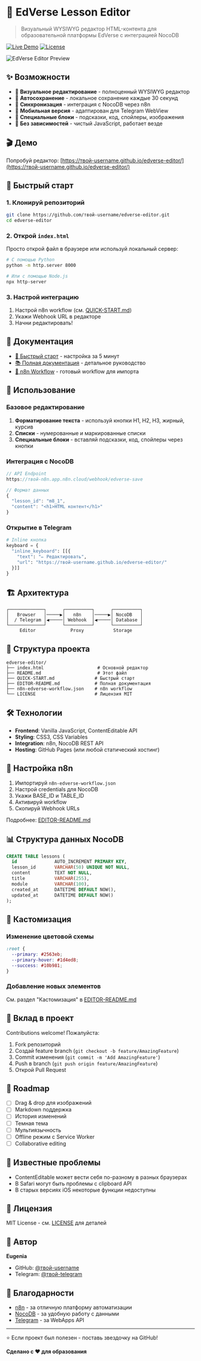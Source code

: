 # 📝 EdVerse Lesson Editor

> Визуальный WYSIWYG редактор HTML-контента для образовательной платформы EdVerse с интеграцией NocoDB

[![Live Demo](https://img.shields.io/badge/demo-live-success)](https://твой-username.github.io/edverse-editor/)
[![License](https://img.shields.io/badge/license-MIT-blue)](LICENSE)

![EdVerse Editor Preview](https://via.placeholder.com/800x400/2563eb/ffffff?text=EdVerse+Editor)

## ✨ Возможности

- 🎨 **Визуальное редактирование** - полноценный WYSIWYG редактор
- 💾 **Автосохранение** - локальное сохранение каждые 30 секунд  
- 🔄 **Синхронизация** - интеграция с NocoDB через n8n
- 📱 **Мобильная версия** - адаптирован для Telegram WebView
- 🎯 **Специальные блоки** - подсказки, код, спойлеры, изображения
- 🚀 **Без зависимостей** - чистый JavaScript, работает везде

## 🎬 Демо

Попробуй редактор: [https://твой-username.github.io/edverse-editor/](https://твой-username.github.io/edverse-editor/)

## 🚀 Быстрый старт

### 1. Клонируй репозиторий

```bash
git clone https://github.com/твой-username/edverse-editor.git
cd edverse-editor
```

### 2. Открой `index.html`

Просто открой файл в браузере или используй локальный сервер:

```bash
# С помощью Python
python -m http.server 8000

# Или с помощью Node.js
npx http-server
```

### 3. Настрой интеграцию

1. Настрой n8n workflow (см. [QUICK-START.md](QUICK-START.md))
2. Укажи Webhook URL в редакторе
3. Начни редактировать!

## 📖 Документация

- [🚀 Быстрый старт](QUICK-START.md) - настройка за 5 минут
- [📚 Полная документация](EDITOR-README.md) - детальное руководство
- [🔧 n8n Workflow](n8n-edverse-workflow.json) - готовый workflow для импорта

## 🎯 Использование

### Базовое редактирование

1. **Форматирование текста** - используй кнопки H1, H2, H3, жирный, курсив
2. **Списки** - нумерованные и маркированные списки
3. **Специальные блоки** - вставляй подсказки, код, спойлеры через кнопки

### Интеграция с NocoDB

```javascript
// API Endpoint
https://твой-n8n.app.n8n.cloud/webhook/edverse-save

// Формат данных
{
  "lesson_id": "m8_1",
  "content": "<h1>HTML контент</h1>"
}
```

### Открытие в Telegram

```python
# Inline кнопка
keyboard = {
  "inline_keyboard": [[{
    "text": "✏️ Редактировать",
    "url": "https://твой-username.github.io/edverse-editor/"
  }]]
}
```

## 🏗️ Архитектура

```
┌─────────────┐      ┌──────────┐      ┌──────────┐
│   Browser   │─────▶│   n8n    │─────▶│ NocoDB   │
│  / Telegram │◀─────│ Webhook  │◀─────│ Database │
└─────────────┘      └──────────┘      └──────────┘
     Editor             Proxy           Storage
```

## 📁 Структура проекта

```
edverse-editor/
├── index.html                    # Основной редактор
├── README.md                     # Этот файл
├── QUICK-START.md               # Быстрый старт
├── EDITOR-README.md             # Полная документация
├── n8n-edverse-workflow.json    # n8n workflow
└── LICENSE                      # Лицензия MIT
```

## 🛠️ Технологии

- **Frontend**: Vanilla JavaScript, ContentEditable API
- **Styling**: CSS3, CSS Variables
- **Integration**: n8n, NocoDB REST API
- **Hosting**: GitHub Pages (или любой статический хостинг)

## 🔧 Настройка n8n

1. Импортируй `n8n-edverse-workflow.json`
2. Настрой credentials для NocoDB
3. Укажи BASE_ID и TABLE_ID
4. Активируй workflow
5. Скопируй Webhook URLs

Подробнее: [EDITOR-README.md](EDITOR-README.md)

## 📊 Структура данных NocoDB

```sql
CREATE TABLE lessons (
  id              AUTO_INCREMENT PRIMARY KEY,
  lesson_id       VARCHAR(50) UNIQUE NOT NULL,
  content         TEXT NOT NULL,
  title           VARCHAR(255),
  module          VARCHAR(100),
  created_at      DATETIME DEFAULT NOW(),
  updated_at      DATETIME DEFAULT NOW()
);
```

## 🎨 Кастомизация

### Изменение цветовой схемы

```css
:root {
  --primary: #2563eb;
  --primary-hover: #1d4ed8;
  --success: #10b981;
}
```

### Добавление новых элементов

См. раздел "Кастомизация" в [EDITOR-README.md](EDITOR-README.md)

## 🤝 Вклад в проект

Contributions welcome! Пожалуйста:

1. Fork репозиторий
2. Создай feature branch (`git checkout -b feature/AmazingFeature`)
3. Commit изменения (`git commit -m 'Add AmazingFeature'`)
4. Push в branch (`git push origin feature/AmazingFeature`)
5. Открой Pull Request

## 📝 Roadmap

- [ ] Drag & drop для изображений
- [ ] Markdown поддержка
- [ ] История изменений
- [ ] Темная тема
- [ ] Мультиязычность
- [ ] Offline режим с Service Worker
- [ ] Collaborative editing

## 🐛 Известные проблемы

- ContentEditable может вести себя по-разному в разных браузерах
- В Safari могут быть проблемы с clipboard API
- В старых версиях iOS некоторые функции недоступны

## 📄 Лицензия

MIT License - см. [LICENSE](LICENSE) для деталей

## 👤 Автор

**Eugenia**
- GitHub: [@твой-username](https://github.com/твой-username)
- Telegram: [@твой-telegram](https://t.me/твой-telegram)

## 🙏 Благодарности

- [n8n](https://n8n.io/) - за отличную платформу автоматизации
- [NocoDB](https://nocodb.com/) - за удобную работу с данными
- [Telegram](https://telegram.org/) - за WebApps API

---

⭐ Если проект был полезен - поставь звездочку на GitHub!

**Сделано с ❤️ для образования**

